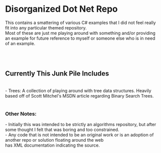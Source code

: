 # Disorganized Dot Net Repo
This contains a smattering of various C# examples that I did not feel really fit into any particular themed repository.<br>
Most of these are just me playing around with something and/or providing an example for future reference to myself or someone else who is in need of an example.<br>
<br>

<br>
<h2>Currently This Junk Pile Includes</h2></br>
- Trees: A collection of playing around with tree data structures. Heavily based off of Scott Mitchel's MSDN article regarding Binary Search Trees.</br>

<br>

<h3>Other Notes:</h3>
- Initially this was intended to be strictly an algorithms repository, but after some thought I felt that was boring and too constrained.</br>
- Any code that is not intended to be an original work or is an adoption of another repo or solution floating around the web </br> has XML documentation indicating the source.

